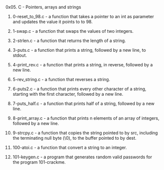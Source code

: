 0x05. C - Pointers, arrays and strings

1. 0-reset_to_98.c - a function that takes a pointer to an int as parameter and updates the value it points to to 98.

2. 1-swap.c - a function that swaps the values of two integers.

3. 2-strlen.c - a function that returns the length of a string.

4. 3-puts.c - a function that prints a string, followed by a new line, to stdout.

5. 4-print_rev.c - a function that prints a string, in reverse, followed by a new line.

6. 5-rev_string.c - a function that reverses a string.

7. 6-puts2.c - a function that prints every other character of a string, starting with the first character, followed by a new line.

8. 7-puts_half.c - a function that prints half of a string, followed by a new line.

9. 8-print_array.c - a function that prints n elements of an array of integers, followed by a new line.

10. 9-strcpy.c - a function that copies the string pointed to by src, including the terminating null byte (\0), to the buffer pointed to by dest.

11. 100-atoi.c - a function that convert a string to an integer.

12. 101-keygen.c - a program that generates random valid passwords for the program 101-crackme.
